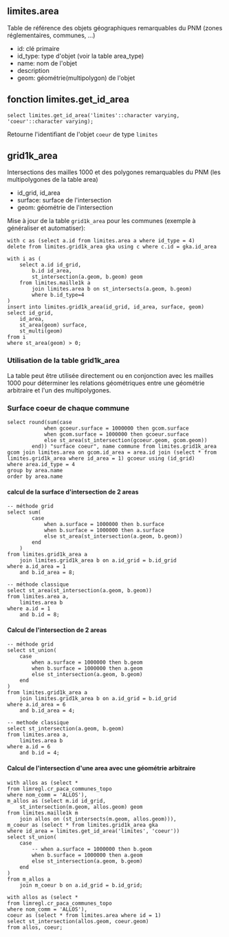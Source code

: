 ## limites.area

Table de référence des objets géographiques remarquables du PNM (zones réglementaires, communes, ...)

- id: clé primaire
- id_type: type d'objet (voir la table area_type)
- name: nom de l'objet
- description
- geom: géométrie(multipolygon) de l'objet

## fonction limites.get_id_area

    select limites.get_id_area('limites'::character varying, 'coeur'::character varying);

Retourne l'identifiant de l'objet `coeur` de type `limites`

## grid1k_area

Intersections des mailles 1000 et des polygones remarquables du PNM (les multipolygones de la table area)

- id_grid, id_area
- surface: surface de l'intersection
- geom: géométrie de l'intersection

Mise à jour de la table `grid1k_area` pour les communes (exemple à généraliser et automatiser):

    with c as (select a.id from limites.area a where id_type = 4)
    delete from limites.grid1k_area gka using c where c.id = gka.id_area

    with i as (
        select a.id id_grid,
            b.id id_area,
            st_intersection(a.geom, b.geom) geom
        from limites.maille1k a
            join limites.area b on st_intersects(a.geom, b.geom)
            where b.id_type=4
    )
    insert into limites.grid1k_area(id_grid, id_area, surface, geom)
    select id_grid,
        id_area,
        st_area(geom) surface,
        st_multi(geom)
    from i
    where st_area(geom) > 0;

### Utilisation de la table grid1k_area

La table peut être utilisée directement ou en conjonction avec les mailles 1000 pour déterminer les relations géométriques entre une géométrie arbitraire et l'un des multipolygones.

### Surface coeur de chaque commune

    select round(sum(case
                when gcoeur.surface = 1000000 then gcom.surface
                when gcom.surface = 1000000 then gcoeur.surface
                else st_area(st_intersection(gcoeur.geom, gcom.geom))
            end)) "surface coeur", name commune from limites.grid1k_area gcom join limites.area on gcom.id_area = area.id join (select * from limites.grid1k_area where id_area = 1) gcoeur using (id_grid)
    where area.id_type = 4
    group by area.name
    order by area.name

#### calcul de la surface d'intersection de 2 areas

```
-- méthode grid
select sum(
        case
            when a.surface = 1000000 then b.surface
            when b.surface = 1000000 then a.surface
            else st_area(st_intersection(a.geom, b.geom))
        end
    )
from limites.grid1k_area a
    join limites.grid1k_area b on a.id_grid = b.id_grid
where a.id_area = 1
    and b.id_area = 8;

-- méthode classique
select st_area(st_intersection(a.geom, b.geom))
from limites.area a,
    limites.area b
where a.id = 1
    and b.id = 8;
```

#### Calcul de l'intersection de 2 areas

```
-- méthode grid
select st_union(
    case
        when a.surface = 1000000 then b.geom
        when b.surface = 1000000 then a.geom
        else st_intersection(a.geom, b.geom)
    end
)
from limites.grid1k_area a
    join limites.grid1k_area b on a.id_grid = b.id_grid
where a.id_area = 6
    and b.id_area = 4;

-- methode classique
select st_intersection(a.geom, b.geom)
from limites.area a,
    limites.area b
where a.id = 6
    and b.id = 4;
```

#### Calcul de l'intersection d'une area avec une géométrie arbitraire

```
with allos as (select *
from limregl.cr_paca_communes_topo
where nom_comm = 'ALLOS'),
m_allos as (select m.id id_grid,
    st_intersection(m.geom, allos.geom) geom
from limites.maille1k m
    join allos on (st_intersects(m.geom, allos.geom))),
m_coeur as (select * from limites.grid1k_area gka
where id_area = limites.get_id_area('limites', 'coeur'))
select st_union(
    case
        -- when a.surface = 1000000 then b.geom
        when b.surface = 1000000 then a.geom
        else st_intersection(a.geom, b.geom)
    end
)
from m_allos a
    join m_coeur b on a.id_grid = b.id_grid;

with allos as (select *
from limregl.cr_paca_communes_topo
where nom_comm = 'ALLOS'),
coeur as (select * from limites.area where id = 1)
select st_intersection(allos.geom, coeur.geom)
from allos, coeur;
```
